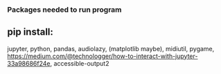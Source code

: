 ### Packages needed to run program

## pip install:
jupyter,
python,
pandas,
audiolazy,
(matplotlib maybe),
midiutil, 
pygame,
https://medium.com/@technologger/how-to-interact-with-jupyter-33a98686f24e,
accessible-output2
